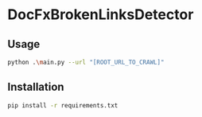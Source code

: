 # DocFxBrokenLinksDetector

## Usage

```bash
python .\main.py --url "[ROOT_URL_TO_CRAWL]"
```

## Installation

```bash
pip install -r requirements.txt
```
